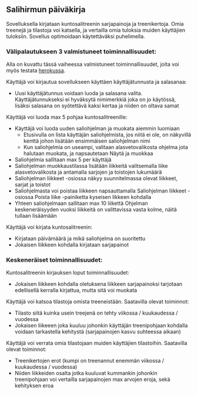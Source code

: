 ## Salihirmun päiväkirja
Sovelluksella kirjataan kuntosalitreenin sarjapainoja ja treenikertoja. Omia treenejä ja tilastoja voi katsella, ja vertailla omia tuloksia muiden käyttäjien tuloksiin. Sovellus optimoidaan käytettäväksi puhelimella.


### Välipalautukseen 3 valmistuneet toiminnallisuudet:
Alla on kuvattu tässä vaiheessa valmistuneet toiminnallisuudet, joita voi myös testata [herokussa](https://salihirmun-paivakirja.herokuapp.com/).

Käyttäjä voi kirjautua sovellukseen käyttäen käyttäjätunnusta ja salasanaa:
- Uusi käyttäjätunnus voidaan luoda ja salasana valita. Käyttäjätunnukseksi ei hyväksytä nimimerkkiä joka on jo käytössä, lisäksi salasana on syötettävä kaksi kertaa ja niiden on oltava samat


Käyttäjä voi luoda max 5 pohjaa kuntosalitreenille:
- Käyttäjä voi luoda uuden saliohjelman ja muokata aiemmin luomiaan
    - Etusivulla on lista käyttäjän saliohjelmista, jos niitä ei ole, on näkyvillä kenttä johon lisätään ensimmäisen saliohjelman nimi
    - Kun saliohjelmia on useampi, valitaan alasvetovalikosta ohjelma jota halutaan muokata, ja napsautetaan Näytä ja muokkaa
- Saliohjelmia sallitaan max 5 per käyttäjä
- Saliohjelman muokkaustilassa lisätään liikkeitä valitsemalla liike alasvetovalikosta ja antamalla sarjojen ja toistojen lukumäärä
- Saliohjelman liikkeet -osiossa näkyy suunnitelmassa olevat liikkeet, sarjat ja toistot
- Saliohjelmasta voi poistaa liikkeen napsauttamalla Saliohjelman liikkeet -osiossa Poista liike -painiketta kyseisen likkeen kohdalla
- Yhteen saliohjelmaan sallitaan max 10 liikettä
Ohjelman keskeneräisyyden vuoksi liikkeitä on valittavissa vasta kolme, näitä tullaan lisäämään


Käyttäjä voi kirjata kuntosalitreenin:
- Kirjataan päivämäärä ja mikä saliohjelma on suoritettu
- Jokaisen liikkeen kohdalla kirjataan sarjapainot


### Keskeneräiset toiminnallisuudet:

Kuntosalitreenin kirjauksen loput toiminnallisuudet:

- Jokaisen liikkeen kohdalla oletuksena liikkeen sarjapainoksi tarjotaan edellisellä kerralla kirjattua, mutta sitä voi muokata


Käyttäjä voi katsoa tilastoja omista treeneistään. Saatavilla olevat toiminnot:
- Tilasto siitä kuinka usein treejenä on tehty viikossa / kuukaudessa / vuodessa
- Jokaisen liikeeen joka kuuluu johonkin käyttäjän treenipohjaan kohdalla voidaan tarkastella kehitystä (sarjapainojen kasvu suhteessa aikaan)


Käyttäjä voi verrata omia tilastojaan muiden käyttäjien tilastoihin. Saatavilla olevat toiminnot:
- Treenikertojen erot (kumpi on treenannut enemmän viikossa / kuukaudessa / vuodessa)
- Niiden liikkeiden osalta jotka kuuluvat kummankin johonkin treenipohjaan voi vertailla sarjapainojen max arvojen eroja, sekä kehityksen eroa
